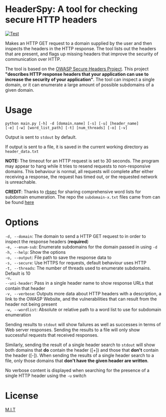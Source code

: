 # HeaderSpy: A tool for checking secure HTTP headers

[![Test](https://github.com/sedexdev/header_spy/actions/workflows/test.yml/badge.svg)](https://github.com/sedexdev/header_spy/actions/workflows/test.yml)

Makes an HTTP GET request to a domain supplied by the user and then inspects the headers in the HTTP response. The tool 
lists out the headers that are present, and flags up missing headers that improve the security of communication over HTTP.

The tool is based on the <a href="https://owasp.org/www-project-secure-headers/">OWASP Secure Headers Project</a>. This
project **"describes HTTP response headers that your application can use to increase the security of your application"**.
The tool can inspect a single domain, or it can enumerate a large amount of possible subdomains of a given domain.

# Usage

<code>python main.py [-h] -d [domain.name] [-s] [-u] [header_name] [-e] [-w] [word_list_path] [-t] [num_threads] [-o] [-v]</code>

Output is sent to <code>stdout</code> by default.

If output is sent to a file, it is saved in the current working directory as <code>header_data.txt</code>

**NOTE:** The timeout for an HTTP request is set to 30 seconds. The program may appear to hang while it tries to 
resend requests to non-responsive domains. This behaviour is normal, all requests will complete after either receiving 
a response, the request has timed out, or the requested network is unreachable. 

**CREDIT**: Thanks to <a href="https://github.com/rbsec/" target="_blank" rel="noopener noreferrer">rbsec</a> for 
sharing comprehensive word lists for subdomain enumeration. The repo the <code>subdomain-x.txt</code> files came 
from can be found <a href="https://github.com/rbsec/dnscan" target="_blank" rel="noopener noreferrer">here</a>

# Options

<code>-d, --domain</code>: The domain to send a HTTP GET request to in order to inspect the response headers (**required**)
<br>
<code>-e, --enum-sub</code>: Enumerate subdomains for the domain passed in using <code>-d</code> 
<br>
<code>-h, --help</code>: Show the options
<br>
<code>-o, --output</code>: File path to save the response data to
<br>
<code>-s, --secure</code>: Use HTTPS for requests, default behaviour uses HTTP 
<br>
<code>-t, --threads</code>: The number of threads used to enumerate subdomains. Default is 10
<br>
<code>-u, --uni-header</code>: Pass in a single header name to show response URLs that contain that header
<br>
<code>-v, --verbose</code>: Outputs more data about HTTP headers with a description, a link to the OWASP Website, and
the vulnerabilities that can result from the header not being present
<br>
<code>-w, --wordlist</code>: Absolute or relative path to a word list to use for subdomain enumeration
<br>

Sending results to <code>stdout</code> will show failures as well as successes in terms of Web server responses.
Sending the results to a file will only show successful requests that received responses.

Similarly, sending the result of a single header search to <code>stdout</code> will show both domains that **do** 
contain the header ([+]) and those that **don't** contain the header ([-]). When sending the results of a single 
header search to a file, only those domains that **don't have the given header are written**.

No verbose content is displayed when searching for the presence of a single HTTP header using the <code>-u</code> switch

# License

<a href="https://github.com/sedexdev/header_spy/blob/main/LICENSE">M.I.T</a>
